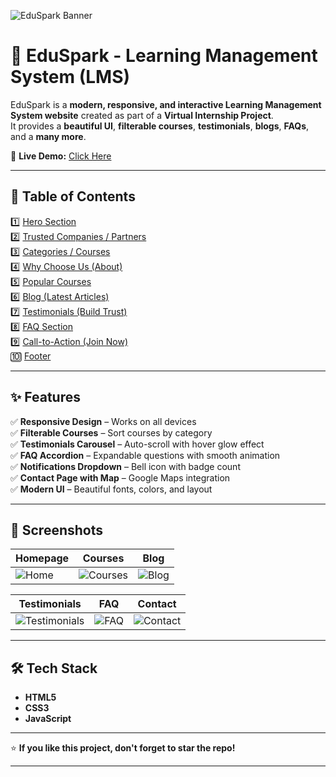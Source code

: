 ![EduSpark Banner](./assets/banner.png)

# 🚀 EduSpark - Learning Management System (LMS)

EduSpark is a **modern, responsive, and interactive Learning Management System website** created as part of a **Virtual Internship Project**.  
It provides a **beautiful UI**, **filterable courses**, **testimonials**, **blogs**, **FAQs**, and a **many more**.

🔗 **Live Demo:** [Click Here](YOUR_LIVE_LINK)

---

## 📖 Table of Contents
1️⃣ [Hero Section](#-hero-section)  
2️⃣ [Trusted Companies / Partners](#-trusted-companies--partners)  
3️⃣ [Categories / Courses](#-categories--courses)  
4️⃣ [Why Choose Us (About)](#-why-choose-us-about)  
5️⃣ [Popular Courses](#-popular-courses)  
6️⃣ [Blog (Latest Articles)](#-blog-latest-articles)  
7️⃣ [Testimonials (Build Trust)](#-testimonials-build-trust)  
8️⃣ [FAQ Section](#-faq-section-answer-questions)  
9️⃣ [Call-to-Action (Join Now)](#-call-to-action-join-now--subscribe)  
🔟 [Footer](#-footer)  

---

## ✨ Features
✅ **Responsive Design** – Works on all devices  
✅ **Filterable Courses** – Sort courses by category  
✅ **Testimonials Carousel** – Auto-scroll with hover glow effect  
✅ **FAQ Accordion** – Expandable questions with smooth animation  
✅ **Notifications Dropdown** – Bell icon with badge count  
✅ **Contact Page with Map** – Google Maps integration  
✅ **Modern UI** – Beautiful fonts, colors, and layout  

---

## 📸 Screenshots

| Homepage | Courses | Blog |
|----------|---------|------|
| ![Home](./screenshots/home.png) | ![Courses](./screenshots/courses.png) | ![Blog](./screenshots/blog.png) |

| Testimonials | FAQ | Contact |
|--------------|------|---------|
| ![Testimonials](./screenshots/testimonials.png) | ![FAQ](./screenshots/faq.png) | ![Contact](./screenshots/contact.png) |

---

## 🛠️ Tech Stack
- **HTML5**
- **CSS3**
- **JavaScript**

---

⭐ **If you like this project, don't forget to star the repo!**

---

